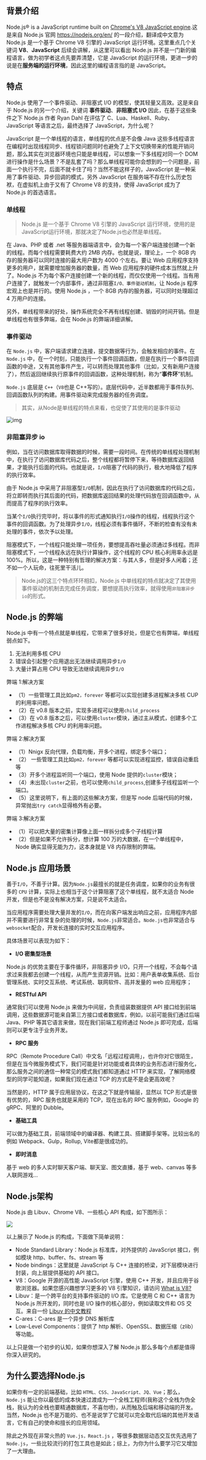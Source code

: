 ## 背景介绍

Node.js® is a JavaScript runtime built on [Chrome's V8 JavaScript engine](https://v8.dev/).这是来自 Node.js 官网 https://nodejs.org/en/ 的一段介绍，翻译成中文意为 Node.js 是一个基于 Chrome V8 引擎的 JavaScript 运行环境。这里重点几个关键词 **V8**、**JavaScript** 后续会讲解，从这里可以看出 Node.js 并不是一门新的编程语言，做为初学者这点先要弄清楚，它是 JavaScript 的运行环境，更进一步的说是在**服务端的运行环境**，因此这里的编程语言指的是 JavaScript。

## 特点

Node.js 使用了一个事件驱动、非阻塞式 I/O 的模型，使其轻量又高效。这是来自于 Node.js 的另一个介绍，关键词 **事件驱动**、**非阻塞式 I/O** 因此，在基于这些条件之下 Node.js 作者 Ryan Dahl 在评估了 C、Lua、Haskell、Ruby、JavaScript 等语言之后，最终选择了 JavaScript，为什么呢？

JavaScript 是一个单线程的语言，单线程的优点是不会像 Java 这些多线程语言在编程时出现线程同步、线程锁问题同时也避免了上下文切换带来的性能开销问题，那么其实在浏览器环境也只能是单线程，可以想象一下多线程对同一个 DOM 进行操作是什么场景？不是乱套了吗？那么单线程可能你会想到的一个问题是，前面一个执行不完，后面不就卡住了吗？当然不能这样子的，JavaScript 是一种采用了事件驱动、异步回调的模式，另外 JavaScript 在服务端不存在什么历史包袱，在虚拟机上由于又有了 Chrome V8 的支持，使得 JavaScript 成为了 Node.js 的首选语言。

### 单线程

> Node.js 是一个基于 Chrome V8 引擎的 JavaScript 运行环境，使用的是JavaScript运行环境，那就决定了Node.js也必然是单线程。

在 Java、PHP 或者 .net 等服务器端语言中，会为每一个客户端连接创建一个新的线程。而每个线程需要耗费大约 2MB 内存。也就是说，理论上，一个 8GB 内存的服务器可以同时连接的最大用户数为 4000 个左右。要让 Web 应用程序支持更多的用户，就需要增加服务器的数量，而 Web 应用程序的硬件成本当然就上升了。Node.js 不为每个客户连接创建一个新的线程，而仅仅使用一个线程。当有用户连接了，就触发一个内部事件，通过非阻塞`I/O、事件驱动机制`，让 Node.js 程序宏观上也是并行的。使用 Node.js ，一个 8GB 内存的服务器，可以同时处理超过 4 万用户的连接。

另外，单线程带来的好处，操作系统完全不再有线程创建、销毁的时间开销。但是单线程也有很多弊端，会在 Node.js 的弊端详细讲解。

### 事件驱动

在 `Node.js` 中，客户端请求建立连接，提交数据等行为，会触发相应的事件。在 `Node.js` 中，在一个时刻，只能执行一个事件回调函数，但是在执行一个事件回调函数的中途，又有其他事件产生，可以转而处理其他事件（比如，又有新用户连接了），然后返回继续执行原事件的回调函数，这种处理机制，称为“**事件环**”机制。

`Node.js` 底层是 `C++`（`V8`也是 C++写的）。底层代码中，近半数都用于事件队列、回调函数队列的构建。用事件驱动来完成服务器的任务调度。

> 其实，从Node是单线程的特点来看，也促使了其使用的是事件驱动

![img](http://img.xiaogangzai.cn/16c1a5d709d285e7.jpg)

### 非阻塞异步 io

例如，当在访问数据库取得数据的时候，需要一段时间。在传统的单线程处理机制中，在执行了访问数据库代码之后，整个线程都将暂停下来，等待数据库返回结果，才能执行后面的代码。也就是说，`I/O`阻塞了代码的执行，极大地降低了程序的执行效率。

由于 Node.js 中采用了非阻塞型`I/O`机制，因此在执行了访问数据库的代码之后，将立即转而执行其后面的代码，把数据库返回结果的处理代码放在回调函数中，从而提高了程序的执行效率。

当某个`I/O`执行完毕时，将以事件的形式通知执行`I/O`操作的线程，线程执行这个事件的回调函数。为了处理异步`I/O`，线程必须有事件循环，不断的检查有没有未处理的事件，依次予以处理。

阻塞模式下，一个线程只能处理一项任务，要想提高吞吐量必须通过多线程。而非阻塞模式下，一个线程永远在执行计算操作，这个线程的 CPU 核心利用率永远是 100%。所以，这是一种特别有哲理的解决方案：与其人多，但是好多人闲着；还不如一个人玩命，往死里干活儿。

> Node.js的这三个特点环环相扣，Node.js 中单线程的特点就决定了其使用事件驱动的机制去完成任务调度，要想提高执行效率，就得使用`非阻塞异步 io`的形式。

## Node.js 的弊端

 Node.js 中有一个特点就是单线程，它带来了很多好处，但是它也有弊端，单线程弱点如下。

1. 无法利用多核 CPU
2. 错误会引起整个应用退出无法继续调用异步`I/O`
3. 大量计算占用 CPU 导致无法继续调用异步`I/O`

弊端 1:解决方案

- （1）一些管理工具比如`pm2，forever` 等都可以实现创建多进程解决多核 CUP 的利用率问题。
- （2）在 v0.8 版本之前，实现多进程可以使用`child_process`
- （3）在 v0.8 版本之后，可以使用`cluster`模块，通过主从模式，创建多个工作进程解决多核 CPU 的利用率问题。

弊端 2:解决方案

- （1）Nnigx 反向代理，负载均衡，开多个进程，绑定多个端口；
- （2） 一些管理工具比如`pm2，forever` 等都可以实现进程监控，错误自动重启等
- （3）开多个进程监听同一个端口，使用 Node 提供的`cluster`模块；
- （4）未出现`cluster`之前，也可以使用`child_process`,创建多子线程监听一个端口。
- （5）这里说明下，有上面的这些解决方案，但是写 node 后端代码的时候，异常抛出`try catch`显得格外有必要。

弊端 3:解决方案

- （1）可以把大量的密集计算像上面一样拆分成多个子线程计算
- （2）但是如果不允许拆分，想计算 100 万的大数据，在一个单线程中，Node 确实显得无能为力，这本身就是 V8 内存限制的弊端。

## Node.js 应用场景

善于`I/O`，不善于计算。因为`Node.js`最擅长的就是任务调度，如果你的业务有很多的 `CPU` 计算，实际上也相当于这个计算阻塞了这个单线程，就不太适合 Node 开发，但是也不是没有解决方案，只是说不太适合。

当应用程序需要处理大量并发的`I/O`，而在向客户端发出响应之前，应用程序内部并不需要进行非常复杂的处理的时候，`Node.js`非常适合。`Node.js`也非常适合与`websocket`配合，开发长连接的实时交互应用程序。

具体场景可以表现为如下：

- **I/O 密集型场景**

Node.js 的优势主要在于事件循环，非阻塞异步 I/O，只开一个线程，不会每个请求过来我都去创建一个线程，从而产生资源开销。比如：用户表单收集系统、后台管理系统、实时交互系统、考试系统、联网软件、高并发量的 web 应用程序；

- **RESTful API**

通常我们可以使用 Node.js 来做为中间层，负责组装数据提供 API 接口给到前端调用，这些数据源可能来自第三方接口或者数据库，例如，以前可能我们通过后端 Java、PHP 等其它语言来做，现在我们前端工程师通过 Node.js 即可完成，后端则可以更专注于业务开发。

- **RPC 服务**

RPC（Remote Procedure Call）中文名「远程过程调用」，也许你对它很陌生，但是在当今微服务模式下，我们可能是针对功能或者具体的业务形态进行服务化，那么服务之间的通信一种常见的模式我们都知道通过 HTTP 来实现，了解网络模型的同学可能知道，如果我们现在通过 TCP 的方式是不是会更高效呢？

当然是的，HTTP 属于应用层协议，在这之下就是传输层，显然以 TCP 形式是很有优势的，RPC 服务也就是采用的 TCP，现在出名的 RPC 服务例如，Google 的 gRPC、阿里的 Dubble。

- **基础工具**

可以做为基础工具，前端领域中的编译器、构建工具、搭建脚手架等。比较出名的例如 Webpack、Gulp，Rollup, Vite都是很成功的。

- **即时消息**

基于 web 的多人实时聊天客户端、聊天室、图文直播，基于 web、canvas 等多人联网游戏...

## Node.js架构

Node.js 由 Libuv、Chrome V8、一些核心 API 构成，如下图所示：

![](https://www.nodejs.red/nodejs/base/img/nodejs_architecture.png)



以上展示了 Node.js 的构成，下面做下简单说明：

- Node Standard Library：Node.js 标准库，对外提供的 JavaScript 接口，例如模块 http、buffer、fs、stream 等
- Node bindings：这里就是 JavaScript 与 C++ 连接的桥梁，对下层模块进行封装，向上层提供基础的 API 接口。
- V8：Google 开源的高性能 JavaScript 引擎，使用 C++ 开发，并且应用于谷歌浏览器。如果您感兴趣想学习更多的 V8 引擎知识，请访问 [What is V8?](https://v8.dev/)
- Libuv：是一个跨平台的支持事件驱动的 I/O 库。它是使用 C 和 C++ 语言为 Node.js 所开发的，同时也是 I/O 操作的核心部分，例如读取文件和 OS 交互。来自一份 [Libuv 的中文教程](https://github.com/luohaha/Chinese-uvbook)
- C-ares：C-ares 是一个异步 DNS 解析库
- Low-Level Components：提供了 http 解析、OpenSSL、数据压缩（zlib）等功能。

以上只是做一个初步的认知，如果你想深入了解 Node.js 那么多每个点都是值得你深入研究的。

## 为什么要选择Node.js

如果你有一定的前端基础，比如 `HTML、CSS、JavaScript、JQ、Vue`；那么，`Node.js` 能让你以最低的成本快速过渡成为一个全栈工程师(我称这个全栈为伪全栈，我认为的全栈也要精通数据库，不喜勿喷)，从而触及后端和移动端的开发。当然，Node.js 也不是万能的、也不是说学了它就可以完全取代后端的其他开发语言，它有自己的使命和擅长的应用领域。

除此之外现在非常火热的 `Vue.js，React.js` ，等很多数据层动态交互优先选用了`Node.js`，一些比较流行的打包工具也是如此；综上，为你为什么要学习它又增加了一大理由。

















